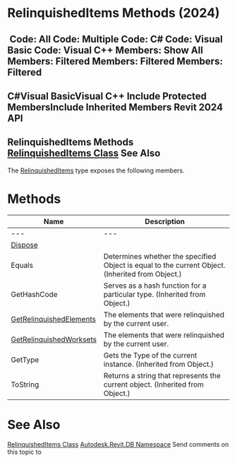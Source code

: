 # RelinquishedItems Methods (2024)

﻿
 Code: All Code: Multiple Code: C# Code: Visual Basic Code: Visual C++  Members: Show All Members: Filtered Members: Filtered Members: Filtered   
---  
C#Visual BasicVisual C++
Include Protected MembersInclude Inherited Members
Revit 2024 API  
---  
RelinquishedItems Methods  
[RelinquishedItems Class](50c43bae-6776-ed11-6489-ab4bea85d04f.md "RelinquishedItems Class") See Also  
---  
The [RelinquishedItems](50c43bae-6776-ed11-6489-ab4bea85d04f.md "RelinquishedItems Class") type exposes the following members.
# Methods
| Name | Description |
| --- | --- |
| --- | --- | --- |
| [Dispose](a14956ec-bd3f-8c74-3766-0a0c6b715550.md "Dispose Method") |
| Equals | Determines whether the specified Object is equal to the current Object. (Inherited from Object.) |
| GetHashCode | Serves as a hash function for a particular type.  (Inherited from Object.) |
| [GetRelinquishedElements](fdb61c29-089f-07a8-183a-84b0ecae4e55.md "GetRelinquishedElements Method") | The elements that were relinquished by the current user. |
| [GetRelinquishedWorksets](82daf5d4-001c-1c0b-e323-b8a8a97bb92d.md "GetRelinquishedWorksets Method") | The elements that were relinquished by the current user. |
| GetType | Gets the Type of the current instance. (Inherited from Object.) |
| ToString | Returns a string that represents the current object. (Inherited from Object.) |

# See Also
[RelinquishedItems Class](50c43bae-6776-ed11-6489-ab4bea85d04f.md "RelinquishedItems Class")
[Autodesk.Revit.DB Namespace](87546ba7-461b-c646-cbb1-2cb8f5bff8b2.md "Autodesk.Revit.DB Namespace")
Send comments on this topic to 